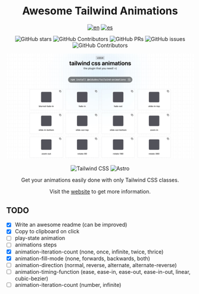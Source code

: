 <div align="center">

# Awesome Tailwind Animations

[![en](https://img.shields.io/badge/lang-en-red.svg)](./README.md)
[![es](https://img.shields.io/badge/lang-es-yellow.svg)](./README.es.md)

![GitHub stars](https://img.shields.io/github/stars/midudev/tailwind-animations)
![GitHub Contributors](https://img.shields.io/github/contributors/midudev/tailwind-animations)
![GitHub PRs](https://img.shields.io/github/issues-pr/midudev/tailwind-animations)
![GitHub issues](https://img.shields.io/github/issues/midudev/tailwind-animations)
![GitHub Contributors](https://img.shields.io/github/contributors/midudev/tailwind-animations)

![web](./lib/imgs/web.jpg)

![Tailwind
CSS](https://img.shields.io/badge/Tailwind%20CSS-3.4.1-blue?style=for-the-badge&logo=tailwind-css)
![Astro](https://img.shields.io/badge/Astro-4.3.3-orange?style=for-the-badge&logo=astro)


Get your animations easily done with only Tailwind CSS classes.

Visit the [website](https://github.com/midudev/tailwind-animations) to get more information.

</div>

## TODO

- [X] Write an awesome readme (can be improved)
- [X] Copy to clipboard on click
- [ ] play-state animation
- [ ] animations steps
- [X] animation-iteration-count (none, once, infinite, twice, thrice)
- [X] animation-fill-mode (none, forwards, backwards, both)
- [ ] animation-direction (normal, reverse, alternate, alternate-reverse)
- [ ] animation-timing-function (ease, ease-in, ease-out, ease-in-out, linear, cubic-bezier)
- [ ] animation-iteration-count (number, infinite)

